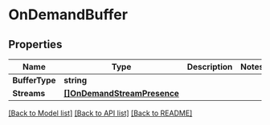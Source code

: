 # OnDemandBuffer

## Properties

Name | Type | Description | Notes
------------ | ------------- | ------------- | -------------
**BufferType** | **string** |  | 
**Streams** | [**[]OnDemandStreamPresence**](OnDemandStreamPresence.md) |  | 

[[Back to Model list]](../README.md#documentation-for-models) [[Back to API list]](../README.md#documentation-for-api-endpoints) [[Back to README]](../README.md)


